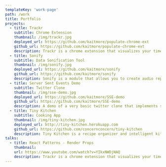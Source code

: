 ```yaml
---
templateKey: 'work-page'
path: /work
title: Portfolio
projects:
  - title: Trackr
    subtitle: Chrome Extension
    thumbnail: /img/trackr.jpg
    deployed_url: https://github.com/kaitmore/populate-chrome-ext
    github_url: https://github.com/kaitmore/populate-chrome-ext
    description: Trackr is a chrome extension that visualizes your time spent on the web. You have the ability to filter these items and view the result in both graph and list views. Created with jQuery and D3.
  - title: Sonify
    subtitle: Data Sonification Tool
    thumbnail: /img/sonify.jpg
    deployed_url: https://github.com/kaitmore/sonify
    github_url: https://github.com/kaitmore/sonify
    description: Sonify is a module that allows you to create audio representations of data in the browser. It was built with Javascript and the Web Audio API.
  - title: Server Sent Events Demo
    subtitle: Twitter Clone
    thumbnail: /img/sse-demo.jpg
    deployed_url: https://github.com/kaitmore/SSE-demo
    github_url: https://github.com/kaitmore/SSE-demo
    description: A demo of a very basic twitter clone that implements server sent events.
  - title: Tiny Kitchen
    subtitle: Cooking App
    thumbnail: /img/tiny-kitchen.jpg
    deployed_url: http://tiny-kitchen.herokuapp.com
    github_url: https://github.com/concernconcern/tiny-kitchen
    description: Tiny Kitchen is a recipe organizer and intelligent kitchen assistant. Our app guides the user through the cooking process by providing an AI cooking assistant named Mochi. Mochi can read recipe steps, sets timers, and performs unit conversions based on voice commands. Users can add recipes to their own personal recipe boxes, add notes to recipes, and manage a grocery list. With our Chrome extension users can add recipes from their favorite cooking sites.
talks:
  - title: React Patterns - Render Props
    thumbnail: 
    url: https://www.youtube.com/watch?v=YIkxNWDjNAQ
    description: Trackr is a chrome extension that visualizes your time spent on the web. You have the ability to filter these items and view the result in both graph and list views. Created with jQuery and D3.
---
```

